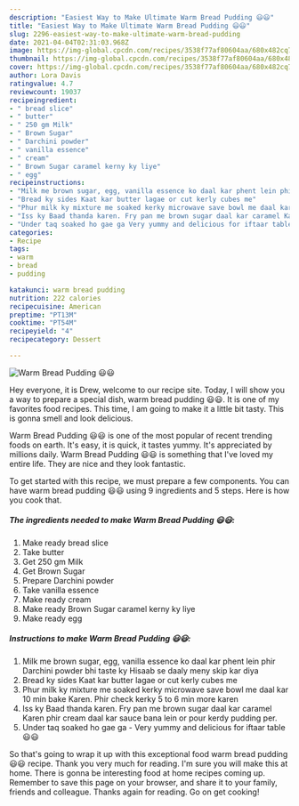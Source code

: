 ```yaml
---
description: "Easiest Way to Make Ultimate Warm Bread Pudding 😃😃"
title: "Easiest Way to Make Ultimate Warm Bread Pudding 😃😃"
slug: 2296-easiest-way-to-make-ultimate-warm-bread-pudding
date: 2021-04-04T02:31:03.968Z
image: https://img-global.cpcdn.com/recipes/3538f77af80604aa/680x482cq70/warm-bread-pudding-recipe-main-photo.jpg
thumbnail: https://img-global.cpcdn.com/recipes/3538f77af80604aa/680x482cq70/warm-bread-pudding-recipe-main-photo.jpg
cover: https://img-global.cpcdn.com/recipes/3538f77af80604aa/680x482cq70/warm-bread-pudding-recipe-main-photo.jpg
author: Lora Davis
ratingvalue: 4.7
reviewcount: 19037
recipeingredient:
- " bread slice"
- " butter"
- " 250 gm Milk"
- " Brown Sugar"
- " Darchini powder"
- " vanilla essence"
- " cream"
- " Brown Sugar caramel kerny ky liye"
- " egg"
recipeinstructions:
- "Milk me brown sugar, egg, vanilla essence ko daal kar phent lein phir Darchini powder bhi taste ky Hisaab se daaly meny skip kar diya"
- "Bread ky sides Kaat kar butter lagae or cut kerly cubes me"
- "Phur milk ky mixture me soaked kerky microwave save bowl me daal kar 10 min bake Karen. Phir check kerky 5 to 6 min more karen"
- "Iss ky Baad thanda karen. Fry pan me brown sugar daal kar caramel Karen phir cream daal kar sauce bana lein or pour kerdy pudding per."
- "Under taq soaked ho gae ga Very yummy and delicious for iftaar table 😃😃"
categories:
- Recipe
tags:
- warm
- bread
- pudding

katakunci: warm bread pudding 
nutrition: 222 calories
recipecuisine: American
preptime: "PT13M"
cooktime: "PT54M"
recipeyield: "4"
recipecategory: Dessert

---
```



![Warm Bread Pudding 😃😃](https://img-global.cpcdn.com/recipes/3538f77af80604aa/680x482cq70/warm-bread-pudding-recipe-main-photo.jpg)

Hey everyone, it is Drew, welcome to our recipe site. Today, I will show you a way to prepare a special dish, warm bread pudding 😃😃. It is one of my favorites food recipes. This time, I am going to make it a little bit tasty. This is gonna smell and look delicious.

Warm Bread Pudding 😃😃 is one of the most popular of recent trending foods on earth. It's easy, it is quick, it tastes yummy. It's appreciated by millions daily. Warm Bread Pudding 😃😃 is something that I've loved my entire life. They are nice and they look fantastic.




To get started with this recipe, we must prepare a few components. You can have warm bread pudding 😃😃 using 9 ingredients and 5 steps. Here is how you cook that.

<!--inarticleads1-->

##### The ingredients needed to make Warm Bread Pudding 😃😃:

1. Make ready  bread slice
1. Take  butter
1. Get  250 gm Milk
1. Get  Brown Sugar
1. Prepare  Darchini powder
1. Take  vanilla essence
1. Make ready  cream
1. Make ready  Brown Sugar caramel kerny ky liye
1. Make ready  egg




<!--inarticleads2-->

##### Instructions to make Warm Bread Pudding 😃😃:

1. Milk me brown sugar, egg, vanilla essence ko daal kar phent lein phir Darchini powder bhi taste ky Hisaab se daaly meny skip kar diya
1. Bread ky sides Kaat kar butter lagae or cut kerly cubes me
1. Phur milk ky mixture me soaked kerky microwave save bowl me daal kar 10 min bake Karen. Phir check kerky 5 to 6 min more karen
1. Iss ky Baad thanda karen. Fry pan me brown sugar daal kar caramel Karen phir cream daal kar sauce bana lein or pour kerdy pudding per.
1. Under taq soaked ho gae ga - Very yummy and delicious for iftaar table 😃😃




So that's going to wrap it up with this exceptional food warm bread pudding 😃😃 recipe. Thank you very much for reading. I'm sure you will make this at home. There is gonna be interesting food at home recipes coming up. Remember to save this page on your browser, and share it to your family, friends and colleague. Thanks again for reading. Go on get cooking!
